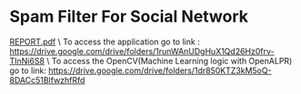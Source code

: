 # Spam Filter For Social Network
[REPORT.pdf](https://github.com/Antarang1999/SpamFilterForSocialNetwork/files/15134171/REPORT.pdf) \\
To access the application go to link : https://drive.google.com/drive/folders/1runWAnUDgHuX1Qd26Hz0frv-TInNi6S8 \\
To access the OpenCV(Machine Learning logic with OpenALPR) go to link: https://drive.google.com/drive/folders/1dr850KTZ3kM5oQ-8DACc51BlfwzhfRfd
